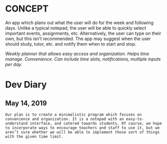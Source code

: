 # CONCEPT
An app which plans out what the user will do for the week and following days. Unlike a typical notepad, the user will be able to quickly select important events, assignments, etc. Alternatively, the user can type on their own, but this isn't recommended. The app may suggest when the user should study, tutor, etc. and notify them when to start and stop.

*Weekly planner that allows easy access and organization. Helps time manage. Convenience. Can include time slots, notifications, multiple inputs per day.*


# Dev Diary 
## May 14, 2019
	Our plan is to create a minimalistic program which focuses on convenience and organization. It is a notepad with an easy-to-understand interface, and catered towards students. Of course, we hope to incorporate ways to encourage teachers and staff to use it, but we aren’t sure whether we will be able to implement those sort of things with the given time limit. 

